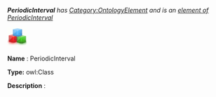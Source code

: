 ___PeriodicInterval__ 
 has
 [Category:OntologyElement](../../Category/OntologyElement "Category:OntologyElement") 
 and is an
 [element of](../../Property/ElementOf "Property:ElementOf") 
[PeriodicInterval](../../Submissions/PeriodicInterval "Submissions:PeriodicInterval")_




  





[![Class](../images/thumb/2/27/Class.gif/45px-Class.gif)](../../Image/Class.gif "Class")


__Name__ 
 : PeriodicInterval
 



__Type:__ 
 owl:Class
 



__Description__ 
 :